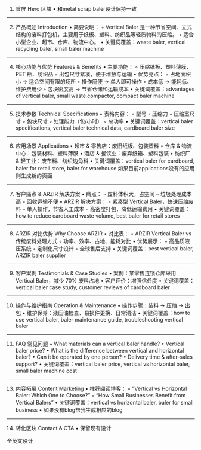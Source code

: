 1. 首屏 Hero 区块
• 和metal scrap baler设计保持一致
---
2. 产品概述 Introduction
• 简要说明：
    ◦ Vertical Baler 是一种节省空间、立式结构的废料打包机，主要用于纸板、塑料、纺织品等轻质物料的压缩。
    ◦ 适合小型企业、超市、仓库、物流中心。
• 关键词覆盖：waste baler, vertical recycling baler, small baler machine
---
4. 核心功能与优势 Features & Benefits
• 主要功能：
    ◦ 压缩纸板、塑料薄膜、PET 瓶、纺织品
    ◦ 出包尺寸紧凑，便于堆放与运输
• 优势亮点：
    ◦ 占地面积小 → 适合空间有限的场所
    ◦ 操作简便 → 单人即可操作
    ◦ 成本低 → 能耗低、维护费用少
    ◦ 包块密度高 → 节省仓储和运输成本
• 关键词覆盖：advantages of vertical baler, small waste compactor, compact baler machine
---
5. 技术参数 Technical Specifications
• 表格内容：
    ◦ 型号
    ◦ 压缩力
    ◦ 压缩室尺寸
    ◦ 包块尺寸
    ◦ 处理能力（包/小时）
    ◦ 总功率
• 关键词覆盖：vertical baler specifications, vertical baler technical data, cardboard baler size
---
6. 应用场景 Applications
• 超市 & 零售店：废旧纸板、包装塑料
• 仓库 & 物流中心：包装材料、塑料薄膜
• 酒店 & 餐饮业：废弃纸箱、塑料包装
• 纺织厂 & 轻工业：废布料、纺织边角料
• 关键词覆盖：vertical baler for cardboard, baler for retail store, baler for warehouse
如果目前applications没有的应用则生成新的页面
---
7. 客户痛点 & ARZIR 解决方案
• 痛点：
    ◦ 废料体积大，占空间
    ◦ 垃圾处理成本高
    ◦ 回收运输不便
• ARZIR 解决方案：
    ◦ 紧凑型 Vertical Baler，快速压缩废料
    ◦ 单人操作，节省人工成本
    ◦ 高密度打包，降低运输费用
• 关键词覆盖：how to reduce cardboard waste volume, best baler for retail stores
---
8. ARZIR 对比优势 Why Choose ARZIR
• 对比表：
    ◦ ARZIR Vertical Baler vs 传统废料处理方式
    ◦ 功率、效率、占地、能耗对比
• 优势展示：
    ◦ 高品质液压系统
    ◦ 定制化尺寸设计
    ◦ 全球售后支持
• 关键词覆盖：best vertical baler, ARZIR baler supplier
---
9. 客户案例  Testimonials & Case Studies
• 案例：某零售连锁仓库采用 Vertical Baler，减少 70% 废料占地
• 客户评价：增强信任度
• 关键词覆盖：vertical baler case study, customer reviews of cardboard baler
---
10. 操作与维护指南 Operation & Maintenance
• 操作步骤：装料 → 压缩 → 出包
• 维护保养：液压油检查、易损件更换、日常清洁
• 关键词覆盖：how to use vertical baler, baler maintenance guide, troubleshooting vertical baler
---
11. FAQ 常见问题
• What materials can a vertical baler handle?
• Vertical baler price?
• What is the difference between vertical and horizontal baler?
• Can it be operated by one person?
• Delivery time & after-sales support?
• 关键词覆盖：vertical baler price, vertical vs horizontal baler, small baler machine cost
---
13. 内容拓展 Content Marketing
• 推荐阅读博客：
    ◦ “Vertical vs Horizontal Baler: Which One to Choose?”
    ◦ “How Small Businesses Benefit from Vertical Balers”
• 关键词覆盖：vertical vs horizontal baler, baler for small business
• 如果没有blog帮我生成相应的blog
---
14. 转化区块 Contact & CTA
• 保留现有设计

全英文设计